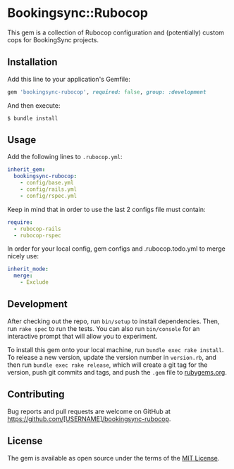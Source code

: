 # Bookingsync::Rubocop

This gem is a collection of Rubocop configuration and (potentially) custom cops for BookingSync projects.

## Installation

Add this line to your application's Gemfile:

```ruby
gem 'bookingsync-rubocop', required: false, group: :development
```

And then execute:

    $ bundle install

## Usage

Add the following lines to `.rubocop.yml`:

```yaml
inherit_gem:
  bookingsync-rubocop:
    - config/base.yml
    - config/rails.yml
    - config/rspec.yml
```

Keep in mind that in order to use the last 2 configs file must contain:

```yaml
require:
  - rubocop-rails
  - rubocop-rspec
```

In order for your local config, gem configs and .rubocop.todo.yml to merge nicely use:

```yaml
inherit_mode:
  merge:
    - Exclude
```

## Development

After checking out the repo, run `bin/setup` to install dependencies. Then, run `rake spec` to run the tests. You can also run `bin/console` for an interactive prompt that will allow you to experiment.

To install this gem onto your local machine, run `bundle exec rake install`. To release a new version, update the version number in `version.rb`, and then run `bundle exec rake release`, which will create a git tag for the version, push git commits and tags, and push the `.gem` file to [rubygems.org](https://rubygems.org).

## Contributing

Bug reports and pull requests are welcome on GitHub at https://github.com/[USERNAME]/bookingsync-rubocop.

## License

The gem is available as open source under the terms of the [MIT License](https://opensource.org/licenses/MIT).
